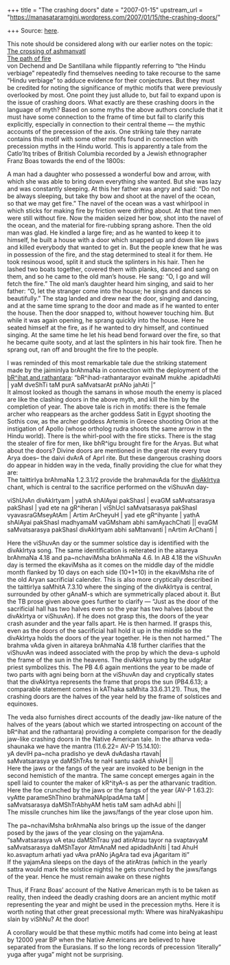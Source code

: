 +++
title = "The crashing doors"
date = "2007-01-15"
upstream_url = "https://manasataramgini.wordpress.com/2007/01/15/the-crashing-doors/"

+++
Source: [here](https://manasataramgini.wordpress.com/2007/01/15/the-crashing-doors/).

This note should be considered along with our earlier notes on the
topic:  
[The crossing of
ashmanvatI](https://manasataramgini.wordpress.com/2006/11/26/the-crossing-of-ashmanvati/)  
[The path of
fire](https://manasataramgini.wordpress.com/2006/11/21/the-path-of-fire/)  
von Dechend and De Santillana while flippantly referring to “the Hindu
verbiage” repeatedly find themselves needing to take recourse to the
same “Hindu verbiage” to adduce evidence for their conjectures. But they
must be credited for noting the significance of mythic motifs that were
previously overlooked by most. One point they just allude to, but fail
to expand upon is the issue of crashing doors. What exactly are these
crashing doors in the language of myth? Based on some myths the above
authors conclude that it must have some connection to the frame of time
but fail to clarify this explicitly, especially in connection to their
central theme — the mythic accounts of the precession of the axis. One
striking tale they narrate contains this motif with some other motifs
found in connection with precession myths in the Hindu world. This is
apparently a tale from the Catlo’Itq tribes of British Columbia recorded
by a Jewish ethnographer Franz Boas towards the end of the 1800s:

A man had a daughter who possessed a wonderful bow and arrow, with which
she was able to bring down everything she wanted. But she was lazy and
was constantly sleeping. At this her father was angry and said: “Do not
be always sleeping, but take thy bow and shoot at the navel of the
ocean, so that we may get fire.” The navel of the ocean was a vast
whirlpool in which sticks for making fire by friction were drifting
about. At that time men were still without fire. Now the maiden seized
her bow, shot into the navel of the ocean, and the material for
fire-rubbing sprang ashore. Then the old man was glad. He kindled a
large fire; and as he wanted to keep it to himself, he built a house
with a door which snapped up and down like jaws and killed everybody
that wanted to get in. But the people knew that he was in possession of
the fire, and the stag determined to steal it for them. He took resinous
wood, split it and stuck the splinters in his hair. Then he lashed two
boats together, covered them with planks, danced and sang on them, and
so he came to the old man’s house. He sang: “O, I go and will fetch the
fire.” The old man’s daughter heard him singing, and said to her father:
“O, let the stranger come into the house; he sings and dances so
beautifully.” The stag landed and drew near the door, singing and
dancing, and at the same time sprang to the door and made as if he
wanted to enter the house. Then the door snapped to, without however
touching him. But while it was again opening, he sprang quickly into the
house. Here he seated himself at the fire, as if he wanted to dry
himself, and continued singing. At the same time he let his head bend
forward over the fire, so that he became quite sooty, and at last the
splinters in his hair took fire. Then he sprang out, ran off and brought
the fire to the people.

I was reminded of this most remarkable tale due the striking statement
made by the jaiminIya brAhmaNa in connection with the deployment of the
[bR^ihat and
rathantara](https://manasataramgini.wordpress.com/2007/01/10/the-deployment-of-brihat-and-rathantara/):
“bR^ihad-rathantarayor evainaM mukhe .apidadhAti \| yaM dveShTi taM purA
saMvatsarAt prANo jahAti \|”  
It almost looked as though the samans in whose mouth the enemy is placed
are like the clashing doors in the above myth, and kill the him by the
completion of year. The above tale is rich in motifs: there is the
female archer who reappears as the archer goddess Satit in Egypt
shooting the Sothis cow, as the archer goddess Artemis in Greece
shooting Orion at the instigation of Apollo (whose ortholog rudra shoots
the same arrow in the Hindu world). There is the whirl-pool with the
fire sticks. There is the stag the stealer of fire for men, like bhR^igu
brought fire for the Aryas. But what about the doors? Divine doors are
mentioned in the great rite every true Arya does– the daivi dvArA of
AprI rite. But these dangerous crashing doors do appear in hidden way in
the veda, finally providing the clue for what they are:  
The taittirIya brAhmaNa 1.2.3.1/2 provide the brahmavAda for the
[divAkIrtya](https://manasataramgini.wordpress.com/2007/01/13/the-divakirtya-samans/)
chant, which is central to the sacrifice performed on the viShuvAn day-

viShUvAn divAkIrtyam \| yathA shAlAyai pakShasI \| evaGM saMvatsarasya
pakShasI \| yad ete na gR^iheran \| viShUcI saMvatsarasya pakShasI
vyavasraGMseyAtAm \| Artim ArCheyuH \| yad ete gR^ihyante \| yathA
shAlAyai pakShasI madhyamaM vaGMsham abhi samAyachChati \|\| evaGM
saMvatsarasya pakShasI divAkIrtyam abhi saMtanvanti \| nArtim ArChanti
\|

Here the viShuvAn day or the summer solstice day is identified with the
divAkIrtya song. The same identification is reiterated in the aitareya
brAhmaNa 4.18 and pa\~nchaviMsha brAhmaNa 4.6. In AB 4.18 the viShuvAn
day is termed the ekaviMsha as it comes on the middle day of the middle
month flanked by 10 days on each side (10+1+10) in the ekaviMsha rite of
the old Aryan sacrificial calender. This is also more cryptically
described in the taittirIya saMhitA 7.3.10 where the singing of the
divAkIrtya is central, surrounded by other gAnaM-s which are
symmetrically placed about it. But the TB prose given above goes further
to clarify — “Just as the door of the sacrificial hall has two halves
even so the year has two halves (about the divAkIrtya or viShuvAn). If
he does not grasp this, the doors of the year crash asunder and the year
falls apart. He is then harmed. If grasps this, even as the doors of the
sacrificial hall hold it up in the middle so the divAkIrtya holds the
doors of the year together. He is then not harmed.” The brahma vAda
given in aitareya brAhmaNa 4.18 further clarifies that the viShuvAn was
indeed associated with the prop by which the deva-s uphold the frame of
the sun in the heavens. The divAkIrtya sung by the udgAtar priest
symbolizes this. The PB 4.6 again mentions the year to be made of two
parts with agni being born at the viShuvAn day and cryptically states
that the divAkIrtya represents the frame that props the sun (PB4.6.13; a
comparable statement comes in kAThaka saMhita 33.6.31.21). Thus, the
crashing doors are the halves of the year held by the frame of solstices
and equinoxes.

The veda also furnishes direct accounts of the deadly jaw-like nature of
the halves of the years (about which we started introspecting on account
of the bR^ihat and the rathantara) providing a complete comparison for
the deadly jaw-like crashing doors in the Native American tale. In the
atharva veda-shaunaka we have the mantra (11.6.22= AV-P 15.14.10):  
yA devIH pa\~ncha pradisho ye devA dvAdasha rtavah\|  
saMvatsarasya ye daMShTrAs te naH santu sadA shivAH \|\|  
Here the jaws or the fangs of the year are invoked to be benign in the
second hemistich of the mantra. The same concept emerges again in the
spell laid to counter the maker of kR^ityA-s as per the atharvanic
tradition. Here the foe crunched by the jaws or the fangs of the year
(AV-P 1.63.2):  
vyAtte parameShThino brahmaNApIpadAma taM \|  
saMvatsarasya daMShTrAbhyAM hetis taM sam adhAd abhi \|\|  
The missile crunches him like the jaws/fangs of the year close upon him.

The pa\~nchaviMsha brAhmaNa also brings up the issue of the danger posed
by the jaws of the year closing on the yajamAna.  
“saMvatsarasya vA etau daMShTrau yad atirAtrau tayor na svaptavyaM
saMvatsarasya daMShTayor AtmAnaM ned apidadhAnIti \| tad AhuH
ko.asvaptum arhati yad vAva prANo jAgAra tad eva jAgaritam iti”  
If the yajamAna sleeps on the days of the atirAtras (which in the yearly
sattra would mark the solstice nights) he gets crunched by the
jaws/fangs of the year. Hence he must remain awake on these nights

Thus, if Franz Boas’ account of the Native American myth is to be taken
as reality, then indeed the deadly crashing doors are an ancient mythic
motif representing the year and might be used in the precession myths.
Here it is worth noting that other great precessional myth: Where was
hiraNyakashipu slain by viShNu? At the door!

A corollary would be that these mythic motifs had come into being at
least by 12000 year BP when the Native Americans are believed to have
separated from the Eurasians. If so the long records of precession
‘literally” yuga after yuga” might not be surprising.


